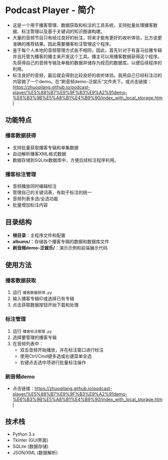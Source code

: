 # Podcast Player - 简介

- 这是一个用于播客管理、数据获取和标注的工具系统，支持批量处理播客数据、标注管理以及基于关键词的知识图谱构建。
- 大量的音频节目只有经过良好的标注，将来才能有更好的收听体验，比方说更准确的推荐结果。因此需要播客标注管理这个程序。
- 鉴于每个人本地的音频管理方式各不相同，因此，首先针对于有喜马拉雅专辑并且托管为播客的播主来开发这个工具。播主可以用播客数据获得这个程序。先获得自己的音频专辑及单极的数据并储存为规范的数据库。以便后续程序的利用。
- 标注良好的音频，最后就会得到比较良好的收听体验。我用自己已经标注过的内容做了一个demo。在“刷音频demo-泛娱乐”文件夹下。或点击链接：https://zhuoqilang.github.io/podcast-player/%E5%88%B7%E9%9F%B3%E9%A2%91demo-%E6%B3%9B%E5%A8%B1%E4%B9%90/index_with_local_storage.html

## 功能特点

### 播客数据获得
- 支持批量获取播客专辑和单集数据
- 自动解析播客XML格式数据
- 数据存储到SQLite数据库中，方便后续标注程序利用。

### 播客标注管理
- 音频播放同时编辑标注
- 管理自己的关键词表，有助于标注的统一
- 音频列表多选/全选功能
- 批量增加标注内容 

## 目录结构

- **根目录**：主程序文件和配置
- **albums/**：存储各个播客专辑的数据和数据库文件
- **刷音频demo-泛娱乐/**：演示示例和前端展示代码

## 使用方法

### 播客数据获取
1. 运行 `播客数据获得.py`
2. 输入播客专辑ID或选择已有专辑
3. 点击获取数据按钮开始下载和处理

### 标注管理
1. 运行 `播客标注管理.py`
2. 选择要管理的播客专辑
3. 在音频列表中：
   - 双击音频开始播放，并在标注窗口进行标注
   - 使用Ctrl/Cmd键多选或右键菜单全选
   - 右键点击选中项进行批量标注操作

### 刷音频demo
- 点击链接：https://zhuoqilang.github.io/podcast-player/%E5%88%B7%E9%9F%B3%E9%A2%91demo-%E6%B3%9B%E5%A8%B1%E4%B9%90/index_with_local_storage.html

## 技术栈

- Python 3.x
- Tkinter (GUI界面)
- SQLite (数据存储)
- JSON/XML (数据解析)
